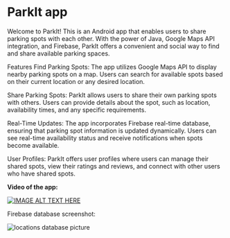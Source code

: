 # ParkIt app

Welcome to ParkIt! This is an Android app that enables users to share parking spots with each other. With the power of Java, Google Maps API integration, and Firebase, ParkIt offers a convenient and social way to find and share available parking spaces.

Features
Find Parking Spots: The app utilizes Google Maps API to display nearby parking spots on a map. Users can search for available spots based on their current location or any desired location.

Share Parking Spots: ParkIt allows users to share their own parking spots with others. Users can provide details about the spot, such as location, availability times, and any specific requirements.

Real-Time Updates: The app incorporates Firebase real-time database, ensuring that parking spot information is updated dynamically. Users can see real-time availability status and receive notifications when spots become available.

User Profiles: ParkIt offers user profiles where users can manage their shared spots, view their ratings and reviews, and connect with other users who have shared spots.

**Video of the app:**

[![IMAGE ALT TEXT HERE](https://img.youtube.com/vi/fK0tCepZHSo/0.jpg)](https://www.youtube.com/watch?v=fK0tCepZHSo)


Firebase database screenshot:

![locations database picture](https://user-images.githubusercontent.com/12784722/181025510-3eb27b83-f178-477a-a972-faa1702ed371.png)
